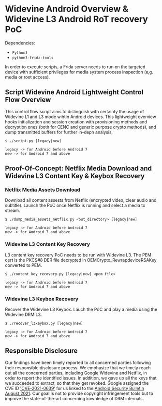 # Widevine Android Overview & Widevine L3 Android RoT recovery PoC

Dependencies:

- `Python3`
- `python3-frida-tools` 

In order to execute scripts, a Frida server needs to run on the targeted device with sufficient privileges for media system process inspection (e,g. media or root access).

## Script Widevine Android Lightweight Control Flow Overview

This control flow script aims to distinguish with certainty the usage of Widevine L1 and L3 mode wihtin Android devices. This lightweight overview hooks initialization and session creation with provisioning methods and decryption ones (both for CENC and generic purpose crypto methods), and dump transmitted buffers for further in-deph analysis. 

```
$ ./script.py [legacy|new]

legacy -> for Android before Android 7
new -> for Android 7 and above
```

## Proof-Of-Concept: Netflix Media Download and Widevine L3 Content Key & Keybox Recovery

### Netflix Media Assets Download

Download all content assests from Netflix (encrypted video, clear audio and subtitle). Launch the PoC once Netflix is running and select a media to stream.

```
$ ./dump_media_assets_netflix.py <out_directory> [legacy|new]

legacy -> for Android before Android 7
new -> for Android 7 and above
```

### Widevine L3 Content Key Recovery

L3 content key recovery PoC needs to be run with Widevine L3. The PEM cert is the PKCS#8 DER file decrypted in OEMCrypto_RewrapdeviceRSAKey converted to PEM.

```
$ ./content_key_recovery.py [legacy|new] <pem file>

legacy -> for Android before Android 7
new -> for Android 7 and above
```

### Widevine L3 Keybox Recovery

Recover the Widevine L3 Keybox. Lauch the PoC and play a media using the Widevine DRM L3.

```
$ ./recover_l3keybox.py [legacy|new]

legacy -> for Android before Android 7
new -> for Android 7 and above
```

## Responsible Disclosure

Our findings have been timely reported to all concerned parties following their responsible disclosure process. We emphasize that we timely reach out all the concerned parties, including Google Widevine and Netflix, in order to report the identified issues. In addition, we gave up all the keys that we succeeded to extract, so that they get revoked. Google assigned the CVE ID ['CVE-2021-0639'](https://cve.mitre.org/cgi-bin/cvename.cgi?name=CVE-2021-0639) for us linked to the [Android Security Bulletin August 2021](https://source.android.com/security/bulletin/2021-08-01#widevine). Our goal is not to provide copyright infringement tools but to improve the state-of-the-art concerning kownledge of DRM internals.
